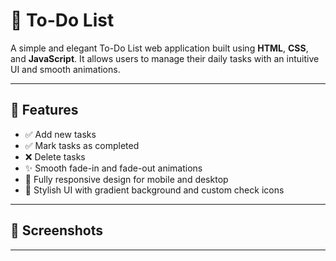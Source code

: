# 📝 To-Do List

A simple and elegant To-Do List web application built using **HTML**, **CSS**, and **JavaScript**. It allows users to manage their daily tasks with an intuitive UI and smooth animations.

---

## 🌟 Features

- ✅ Add new tasks
- ✅ Mark tasks as completed
- ❌ Delete tasks
- ✨ Smooth fade-in and fade-out animations
- 📱 Fully responsive design for mobile and desktop
- 🎨 Stylish UI with gradient background and custom check icons

---

## 📸 Screenshots



---

